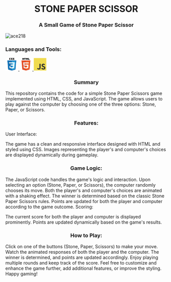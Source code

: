 <h1 align="center">STONE PAPER SCISSOR</h1>
<h3 align="center">A Small Game of Stone Paper Scissor</h3>

<p align="left"> <img src="https://komarev.com/ghpvc/?username=ace218&label=Profile%20views&color=0e75b6&style=flat" alt="ace218" /> </p>
<p align="left">
</p>

<h3 align="left">Languages and Tools:</h3>
<p align="left"> <a href="https://www.w3schools.com/css/" target="_blank" rel="noreferrer"> <img src="https://raw.githubusercontent.com/devicons/devicon/master/icons/css3/css3-original-wordmark.svg" alt="css3" width="40" height="40"/> </a> <a href="https://www.w3.org/html/" target="_blank" rel="noreferrer"> <img src="https://raw.githubusercontent.com/devicons/devicon/master/icons/html5/html5-original-wordmark.svg" alt="html5" width="40" height="40"/> </a> <a href="https://developer.mozilla.org/en-US/docs/Web/JavaScript" target="_blank" rel="noreferrer"> <img src="https://raw.githubusercontent.com/devicons/devicon/master/icons/javascript/javascript-original.svg" alt="javascript" width="40" height="40"/> </a> </p>
<h3 align="center">Summary</h3>
This repository contains the code for a simple Stone Paper Scissors game implemented using HTML, CSS, and JavaScript. The game allows users to play against the computer by choosing one of the three options: Stone, Paper, or Scissors.

<h3 align="center">Features:</h3>
User Interface:

The game has a clean and responsive interface designed with HTML and styled using CSS.
Images representing the player's and computer's choices are displayed dynamically during gameplay.


<h3 align="center">Game Logic:</h3>

The JavaScript code handles the game's logic and interaction.
Upon selecting an option (Stone, Paper, or Scissors), the computer randomly chooses its move.
Both the player's and computer's choices are animated with a shaking effect.
The winner is determined based on the classic Stone Paper Scissors rules.
Points are updated for both the player and computer according to the game outcome.
Scoring:

The current score for both the player and computer is displayed prominently.
Points are updated dynamically based on the game's results.


<h3 align="center">How to Play:</h3>


Click on one of the buttons (Stone, Paper, Scissors) to make your move.
Watch the animated responses of both the player and the computer.
The winner is determined, and points are updated accordingly.
Enjoy playing multiple rounds and keep track of the score.
Feel free to customize and enhance the game further, add additional features, or improve the styling. Happy gaming!
